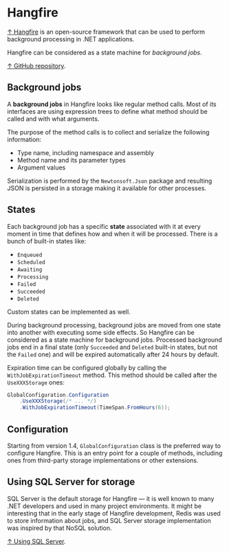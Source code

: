# Hangfire

[↑ Hangfire](https://www.hangfire.io) is an open-source framework that can be used to perform background processing in .NET applications.

Hangfire can be considered as a state machine for *background jobs*.

[↑ GitHub repository](https://github.com/HangfireIO/Hangfire).

## Background jobs

A **background jobs** in Hangfire looks like regular method calls. Most of its interfaces are using expression trees to define what method should be called and with what arguments.

The purpose of the method calls is to collect and serialize the following information:

- Type name, including namespace and assembly
- Method name and its parameter types
- Argument values

Serialization is performed by the `Newtonsoft.Json` package and resulting JSON is persisted in a storage making it available for other processes.

## States

Each background job has a specific **state** associated with it at every moment in time that defines how and when it will be processed. There is a bunch of built-in states like:

- `Enqueued` 
- `Scheduled`
- `Awaiting`
- `Processing`
- `Failed`
- `Succeeded`
- `Deleted`

Custom states can be implemented as well.

During background processing, background jobs are moved from one state into another with executing some side effects. So Hangfire can be considered as a state machine for background jobs. Processed background jobs end in a final state (only `Succeeded` and `Deleted` built-in states, but not the `Failed` one) and will be expired automatically after 24 hours by default.

Expiration time can be configured globally by calling the `WithJobExpirationTimeout` method. This method should be called after the `UseXXXStorage` ones:

```csharp
GlobalConfiguration.Configuration
    .UseXXXStorage(/* ... */)
    .WithJobExpirationTimeout(TimeSpan.FromHours(6));
```

## Configuration

Starting from version 1.4, `GlobalConfiguration` class is the preferred way to configure Hangfire. This is an entry point for a couple of methods, including ones from third-party storage implementations or other extensions.

## Using SQL Server for storage

SQL Server is the default storage for Hangfire — it is well known to many .NET developers and used in many project environments. It might be interesting that in the early stage of Hangfire development, Redis was used to store information about jobs, and SQL Server storage implementation was inspired by that NoSQL solution.

[↑ Using SQL Server](https://docs.hangfire.io/en/latest/configuration/using-sql-server.html).
